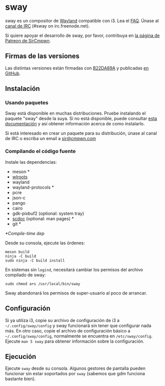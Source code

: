 # sway

sway es un compositor de [Wayland](http://wayland.freedesktop.org/) compatible con i3.
Lea el [FAQ](https://github.com/swaywm/sway/wiki). Únase al [canal de IRC](http://webchat.freenode.net/?channels=sway&uio=d4) (#sway on
irc.freenode.net).

Si quiere apoyar el desarrollo de sway, por favor, contribuya en [la página de Patreon de SirCmpwn](https://patreon.com/sircmpwn).

## Firmas de las versiones

Las distintas versiones están firmadas con [B22DA89A](http://pgp.mit.edu/pks/lookup?op=vindex&search=0x52CB6609B22DA89A)
y publicadas [en GitHub](https://github.com/swaywm/sway/releases).

## Instalación

### Usando paquetes

Sway está disponible en muchas distribuciones. Pruebe instalando el paquete "sway" desde la suya.
Si no está disponible, puede consultar [esta documentación](https://github.com/swaywm/sway/wiki/Unsupported-packages) 
y así obtener información acerca de como instalarlo.

Si está interesado en crear un paquete para su distribución, únase al canal de IRC  o
escriba un email a sir@cmpwn.com

### Compilando el código fuente

Instale las dependencias:

* meson \*
* [wlroots](https://github.com/swaywm/wlroots)
* wayland
* wayland-protocols \*
* pcre
* json-c
* pango
* cairo
* gdk-pixbuf2 (optional: system tray)
* [scdoc](https://git.sr.ht/~sircmpwn/scdoc) (optional: man pages) \*
* git \*

_\*Compile-time dep_

Desde su consola, ejecute las órdenes:

    meson build
    ninja -C build
    sudo ninja -C build install

En sistemas sin `logind`, necesitará cambiar los permisos del archivo compilado de sway:

    sudo chmod a+s /usr/local/bin/sway

Sway abandonará los permisos de super-usuario al poco de arrancar.

## Configuración

Si ya utiliza i3, copie su archivo de configuración de i3 a `~/.config/sway/config` y
sway funcionará sin tener que configurar nada más. En otro caso, copie el archivo de
configuración básico a `~/.config/sway/config`, normalmente se encuentra en `/etc/sway/config`.
Ejecute `man 5 sway` para obtener información sobre la configuración.

## Ejecución

Ejecute `sway` desde su consola. Algunos gestores de pantalla pueden funcionar sin estar 
soportados por `sway` (sabemos que gdm funciona bastante bien).
